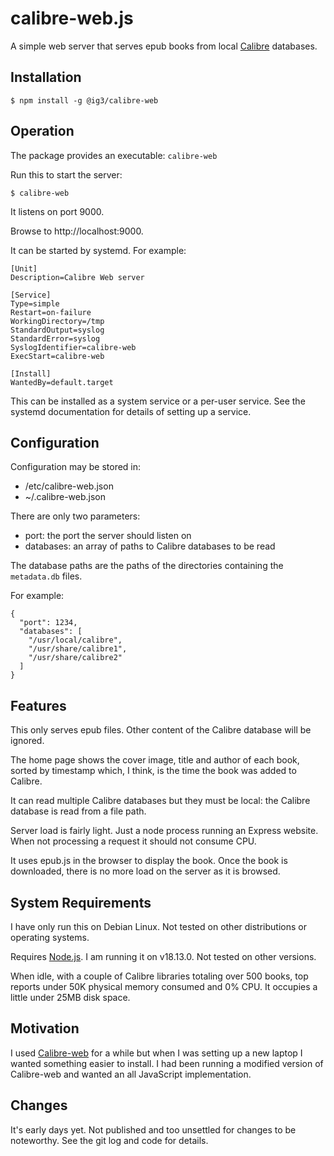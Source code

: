 # calibre-web.js

A simple web server that serves epub books from local
[Calibre](https://github.com/kovidgoyal/calibre) databases.

## Installation
```
$ npm install -g @ig3/calibre-web
```

## Operation
The package provides an executable: `calibre-web`

Run this to start the server:

```
$ calibre-web
```

It listens on port 9000.

Browse to http://localhost:9000.

It can be started by systemd. For example:

```
[Unit]
Description=Calibre Web server

[Service]
Type=simple
Restart=on-failure
WorkingDirectory=/tmp
StandardOutput=syslog
StandardError=syslog
SyslogIdentifier=calibre-web
ExecStart=calibre-web

[Install]
WantedBy=default.target
```

This can be installed as a system service or a per-user service. See the
systemd documentation for details of setting up a service.


## Configuration

Configuration may be stored in:

 * /etc/calibre-web.json
 * ~/.calibre-web.json

There are only two parameters:

 * port: the port the server should listen on
 * databases: an array of paths to Calibre databases to be read

The database paths are the paths of the directories containing the
`metadata.db` files.

For example:

```
{
  "port": 1234,
  "databases": [
    "/usr/local/calibre",
    "/usr/share/calibre1",
    "/usr/share/calibre2"
  ]
}
```

## Features

This only serves epub files. Other content of the Calibre database will be
ignored.

The home page shows the cover image, title and author of each book, sorted
by timestamp which, I think, is the time the book was added to Calibre.

It can read multiple Calibre databases but they must be local: the Calibre
database is read from a file path. 

Server load is fairly light. Just a node process running an Express
website. When not processing a request it should not consume CPU. 

It uses epub.js in the browser to display the book. Once the book is
downloaded, there is no more load on the server as it is browsed.

## System Requirements

I have only run this on Debian Linux. Not tested on other distributions or
operating systems.

Requires [Node.js](https://nodejs.org). I am running it on v18.13.0. Not
tested on other versions.

When idle, with a couple of Calibre libraries totaling over 500 books, top
reports under 50K physical memory consumed and 0% CPU. It occupies a little
under 25MB disk space. 

## Motivation

I used [Calibre-web](https://github.com/janeczku/calibre-web) for a while
but when I was setting up a new laptop I wanted something easier to
install. I had been running a modified version of Calibre-web and wanted an
all JavaScript implementation.

## Changes

It's early days yet. Not published and too unsettled for changes to be
noteworthy. See the git log and code for details.
